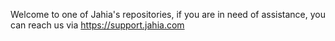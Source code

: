Welcome to one of Jahia's repositories, if you are in need of assistance, you can reach us via https://support.jahia.com
